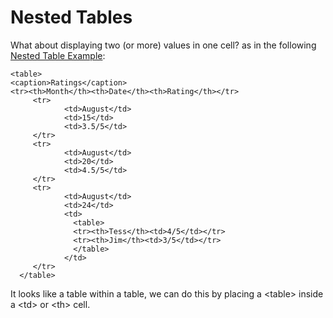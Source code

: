 
# Nested Tables

What about displaying two (or more) values in one cell? as in the 
following <a href="archives/Class Htmls/nestedexample.htm" target="_blank">Nested Table Example</a>:

~~~
<table>
<caption>Ratings</caption>
<tr><th>Month</th><th>Date</th><th>Rating</th></tr>
     <tr>
            <td>August</td>
            <td>15</td>
            <td>3.5/5</td>
     </tr>
     <tr>
            <td>August</td>
            <td>20</td>
            <td>4.5/5</td>
     </tr>
     <tr>
            <td>August</td>
            <td>24</td>
            <td>
              <table>
              <tr><th>Tess</th><td>4/5</td></tr>
              <tr><th>Jim</th><td>3/5</td></tr>
              </table>
            </td>
     </tr>
  </table>
~~~

It looks like a table within a table, we can do this by placing a &lt;table&gt; inside a &lt;td&gt; or &lt;th&gt; cell.

